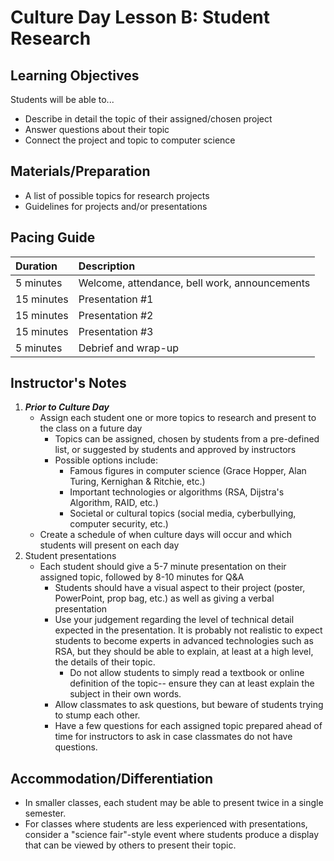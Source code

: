 # Culture Day Lesson B: Student Research

## Learning Objectives

Students will be able to...

* Describe in detail the topic of their assigned/chosen project
* Answer questions about their topic
* Connect the project and topic to computer science

## Materials/Preparation

* A list of possible topics for research projects
* Guidelines for projects and/or presentations

## Pacing Guide

| Duration | Description |
| :--- | :--- |
| 5 minutes | Welcome, attendance, bell work, announcements |
| 15 minutes | Presentation \#1 |
| 15 minutes | Presentation \#2 |
| 15 minutes | Presentation \#3 |
| 5 minutes | Debrief and wrap-up |

## Instructor's Notes

1. _**Prior to Culture Day**_
   * Assign each student one or more topics to research and present to the class on a future day
     * Topics can be assigned, chosen by students from a pre-defined list, or suggested by students and approved by instructors
     * Possible options include:
       * Famous figures in computer science \(Grace Hopper, Alan Turing, Kernighan & Ritchie, etc.\)
       * Important technologies or algorithms \(RSA, Dijstra's Algorithm, RAID, etc.\)
       * Societal or cultural topics \(social media, cyberbullying, computer security, etc.\)
   * Create a schedule of when culture days will occur and which students will present on each day
2. Student presentations
   * Each student should give a 5-7 minute presentation on their assigned topic, followed by 8-10 minutes for Q&A
     * Students should have a visual aspect to their project \(poster, PowerPoint, prop bag, etc.\) as well as giving a verbal presentation
     * Use your judgement regarding the level of technical detail expected in the presentation.  It is probably not realistic to expect students to become experts in advanced technologies such as RSA, but they should be able to explain, at least at a high level, the details of their topic.
       * Do not allow students to simply read a textbook or online definition of the topic-- ensure they can at least explain the subject in their own words.
     * Allow classmates to ask questions, but beware of students trying to stump each other.
     * Have a few questions for each assigned topic prepared ahead of time for instructors to ask in case classmates do not have questions.

## Accommodation/Differentiation

* In smaller classes, each student may be able to present twice in a single semester.
* For classes where students are less experienced with presentations, consider a "science fair"-style event where students produce a display that can be viewed by others to present their topic.

